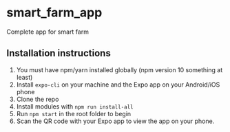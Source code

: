 # smart_farm_app
Complete app for smart farm

## Installation instructions

1. You must have npm/yarn installed globally (npm version 10 something at least)
2. Install `expo-cli` on your machine and the Expo app on your Android/iOS phone
3. Clone the repo
4. Install modules with `npm run install-all`
5. Run `npm start` in the root folder to begin
6. Scan the QR code with your Expo app to view the app on your phone.
